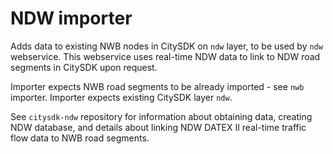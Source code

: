 # NDW importer

Adds data to existing NWB nodes in CitySDK on `ndw` layer, to be used by `ndw` webservice. This webservice uses real-time NDW data to link to NDW road segments in CitySDK upon request.

Importer expects NWB road segments to be already imported - see `nwb` importer.
Importer expects existing CitySDK layer `ndw`.

See `citysdk-ndw` repository for information about obtaining data, creating NDW database, and details about linking NDW DATEX II real-time traffic flow data to NWB road segments.


